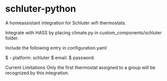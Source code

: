 # schluter-python
A homeassistant integration for Schluter wifi thermostats.

Integrate with HASS by placing climate.py in custom_components/schluter folder.

Include the following entry in configuration.yaml

$  - platform: schluter
$    email: <schluter login email>
$    password: <schluter login password>
  
  Current Limitations
  Only the first thermostat assigned to a group will be recognized by this integration.

